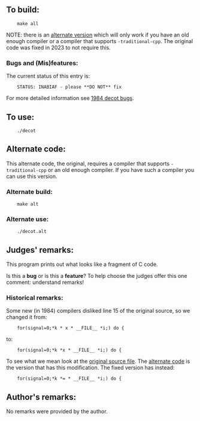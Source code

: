## To build:

``` <!---sh-->
    make all
```

NOTE: there is an [alternate version](#alternate-code) which will only work if
you have an old enough compiler or a compiler that supports `-traditional-cpp`.
The original code was fixed in 2023 to not require this.


### Bugs and (Mis)features:

The current status of this entry is:

```
    STATUS: INABIAF - please **DO NOT** fix
```

For more detailed information see [1984 decot bugs](../../bugs.html#1984_decot).


## To use:

``` <!---sh-->
    ./decot
```


## Alternate code:

This alternate code, the original, requires a compiler that supports
`-traditional-cpp` or an old enough compiler. If you have such a compiler you
can use this version.


### Alternate build:

``` <!---sh-->
    make alt
```


### Alternate use:

``` <!---sh-->
    ./decot.alt
```


## Judges' remarks:

This program prints out what looks like a fragment of C code.

Is this a **bug** or is this a **feature**?  To help choose
the judges offer this one comment: understand remarks!


### Historical remarks:

Some new (in 1984) compilers disliked line 15 of the original source, so we
changed it from:

``` <!---c-->
    for(signal=0;*k * x * __FILE__ *i;) do {
```

to:

``` <!---c-->
    for(signal=0;*k *x * __FILE__ *i;) do {
```

To see what we mean look at the [original source file](%%REPO_URL%%/1984/decot/decot.orig.c). The
[alternate code](%%REPO_URL%%/1984/decot/decot.alt.c) is the version that has this modification. The
fixed version has instead:

``` <!---c-->
    for(signal=0;*k *= * __FILE__ *i;) do {
```


## Author's remarks:

No remarks were provided by the author.


<!--

    Copyright © 1984-2024 by Landon Curt Noll. All Rights Reserved.

    You are free to share and adapt this file under the terms of this license:

	Creative Commons Attribution-ShareAlike 4.0 International (CC BY-SA 4.0)

    For more information, see:

	https://creativecommons.org/licenses/by-sa/4.0/

-->
